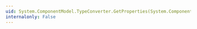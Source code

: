 ```yaml
---
uid: System.ComponentModel.TypeConverter.GetProperties(System.ComponentModel.ITypeDescriptorContext,System.Object)
internalonly: False
---
```

